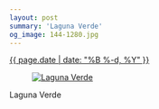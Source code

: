 ```yaml
---
layout: post
summary: 'Laguna Verde'
og_image: 144-1280.jpg
---
```


<div class="post">
 <time>
  <a href="/144">
   {{ page.date | date: "%B %-d, %Y" }}
  </a>
 </time>
 <a href="/144">
  <figure data-taken="11/7/2013">
   <img alt="Laguna Verde" sizes="(min-width: 700px) 50vw, calc(100vw - 2rem)" src="{{ site.assets_url }}/144-640.jpg" srcset="{{ site.assets_url }}/144-1280.jpg 1280w, {{ site.assets_url }}/144-960.jpg 960w, {{ site.assets_url }}/144-640.jpg 640w, {{ site.assets_url }}/144-320.jpg 320w"/>
  </figure>
 </a>
 <span>
  Laguna Verde
 </span>
</div>

